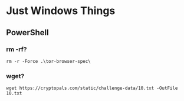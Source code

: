 # Just Windows Things

## PowerShell

### rm -rf?

```
rm -r -Force .\tor-browser-spec\
```

### wget?

```
wget https://cryptopals.com/static/challenge-data/10.txt -OutFile 10.txt
```
